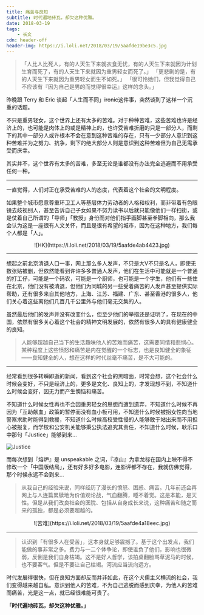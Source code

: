 ```yaml
---
title: 痛苦与良知
subtitle: 时代遍地砖瓦，却欠这种优雅。
date: 2018-03-19
tags:
	- 长文
cdn: header-off
header-img: https://i.loli.net/2018/03/19/5aafde19be3c5.jpg
---
```


>「人比人比死人，有的人天生下来就衣食无忧，有的人天生下来就因为计划生育而死了，有的人天生下来就因为重男轻女而死了。」
>「更悲剧的是，有的人天生下来就因为重男轻女而生不如死。」
>「很可怜她们，但我觉得自己不应该有『因为自己是男的而觉得很幸运』这样的念头。」

昨晚跟 Terry 和 Eric 谈起「人生而不同」<del>ironic</del>这件事，突然谈到了这样一个沉重的话题。

不只是重男轻女，这个世界上还有太多的苦难。对于种种苦难，这些苦难也许是经济上的，也可能是肉体上的或是精神上的，也许受苦难折磨的只是一部分人，而剩下的其中一部分人或许根本不会在意到这种苦难的存在，只有一少部分人意识到这种苦难并为之努力、抗争，剩下的绝大部分人则是意识到这种苦难但为自己无需承受而庆幸。

<!--more-->

其实并不，这个世界有太多的苦难，多至无论是谁都没有办法完全逃避而不用承受任何一种。

***

一直觉得，人们对正在承受苦难的人的态度，代表着这个社会的文明程度。

如果整个城市愿意尊重环卫工人等基层体力劳动者的人格和权利，而非带着有色眼镜去歧视别人，甚至告诉自己子女如果不努力读书以后就只能像他们一样扫街，或是仗着自己所谓的「导师」「教授」身份而对他们指手画脚甚至拳脚相向，那么我会认为这是一座很有人文关怀，而且是很有希望的城市，因为在这种地方，我们每个人都是「人」。

<div align=center>![HK](https://i.loli.net/2018/03/19/5aafde4ab4423.jpg)</div>

***

想起之前北京清退人口一事，网上那么多人发声，不只是大V不只是名人，即使无数张贴被删，但依然能看到许许多多普通人发声，他们在生活中可能就是一个普通的打工仔，可能是一个码农，可能是一个厨师，也可能是一个学生，他们有一些住在北京，他们没有被清退，但他们为同城的另一些受着痛苦的人发声甚至提供实际帮助，还有很多来自其他地方，上海、江苏、福建、广东、甚至香港的很多人，他们关心着这些离他们几百几千公里外与他们毫无交集的人。

虽然最后他们的发声并没有改变什么，但至少他们的举措还是证明了，在现在的中国，依然有很多关心着这个社会的精神文明发展的，依然有很多人的具有健康健全的良知。

>人能够超越自己当下的生活趣味他人的苦难而痛苦，这需要同情和悲悯心。某种程度上这些愤怒和痛苦是内在觉醒的一个标志，也是良知健全的象征——良知健全的人，想在这样的时代丝毫不痛苦，是不大可能的。

***

经常看到很多转瞬即逝的新闻，看到这个社会的黑暗面，时常会想，这个社会什么时候会变好，不只是经济上的，更多是文化、良知上的，才发现想不到，不知道什么时候会变好，因无力而产生懊恼和痛苦。

不知道什么时候女性再也不会因重男轻女的思想而遭到遗弃，不知道什么时候不再因为「互助献血」政策的暂停而没有血小板可用，不知道什么时候被拐女性向当地警察求助时能得到救援，不知道什么时候高校受性侵的人能够敢于站出来而不用担心被报复，而学校和公安机关能够秉公执法追究其责任，不知道什么时候，耿乐口中那句「Justice」能够到来...

![Justice](https://i.loli.net/2018/03/19/5aafddaa75e68.png)

而每次想到『熔炉』是 unspeakable 之词，『凉山』为拿龙标在国内上映不得不修改一个「中国版结局」，还有好多好多电影，连影评都不存在，我就仿佛觉得，那个时候永远不会到来...

>从我自己的经验来说，同样经历了漫长的愤怒、困惑、痛苦。几年前还会再网上与人连篇累牍地为价值观论战，气血翻腾，睡不着觉。这是本能，是天性。但是从我们改良社会的医院、包括从自身成长来说，这种痛苦和随之而来的孤独，都是必须要超越的。

<div align=center>![苦难](https://i.loli.net/2018/03/19/5aafde4a18eec.jpg)</div>

***

>认识到「有很多人在受苦」，这本身就足够震撼了。基于这个出发点，我们能做的事非常之多。费力与一二个体争论，即使谁负了他们，影响也很微弱，反倒是我们自身枯竭。这不是好人哲学，该拍桌翻脸骂草泥马的时候，也不要客气。但是不要让自己枯竭。河流应当流向远方。

时代发展得很快，但在良知方面却反而并非如此，在这个犬儒主义横流的社会，我们变得越来越自私。意识到他人的苦难，不为自己逃脱而感到庆幸，为他人的苦难而痛苦，光是这一点，就已经很难能可贵了。

**「时代遍地砖瓦，却欠这种优雅。」**
